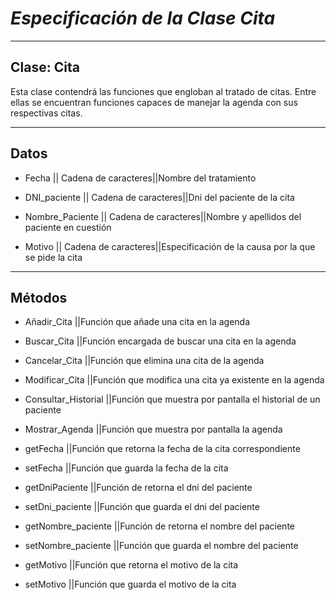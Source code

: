 
# ***Especificación de la Clase Cita***
---
Clase: Cita
---
Esta clase contendrá las funciones que engloban al tratado de citas. Entre ellas se encuentran funciones capaces de manejar la agenda con sus respectivas citas.

---
Datos
---
* Fecha			|| Cadena de caracteres||Nombre del tratamiento

* DNI_paciente		|| Cadena de caracteres||Dni del paciente de la cita

* Nombre_Paciente	|| Cadena de caracteres||Nombre y apellidos del paciente en cuestión

* Motivo		|| Cadena de caracteres||Especificación de la causa por la que se pide la cita

---
Métodos
---
* Añadir_Cita		||Función que añade una cita en la agenda

* Buscar_Cita		||Función encargada de buscar una cita en la agenda

* Cancelar_Cita		||Función que elimina una cita de la agenda

* Modificar_Cita	||Función que modifica una cita ya existente en la agenda

* Consultar_Historial	||Función que muestra por pantalla el historial de un paciente

* Mostrar_Agenda	||Función que muestra por pantalla la agenda

* getFecha		||Función que retorna la fecha de la cita correspondiente

* setFecha		||Función que guarda la fecha  de la cita

* getDniPaciente	||Función de retorna el dni del paciente

* setDni_paciente	||Función que guarda el dni del paciente

* getNombre_paciente	||Función de retorna el nombre del paciente

* setNombre_paciente	||Función que guarda el nombre del paciente

* getMotivo		||Función que retorna el motivo de la cita

* setMotivo		||Función que guarda el motivo de la cita
